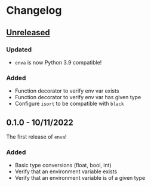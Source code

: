 # Changelog

## [Unreleased]

### Updated

* `enva` is now Python 3.9 compatible!

### Added

* Function decorator to verify env var exists
* Function decorator to verify env var has given type
* Configure `isort` to be compatible with `black`

## 0.1.0 - 10/11/2022

The first release of `enva`!

### Added

* Basic type conversions (float, bool, int)
* Verify that an environment variable exists
* Verify that an environment variable is of a given type

[unreleased]: https://github.com/TTitcombe/enva
